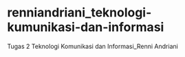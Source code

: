 # renniandriani_teknologi-kumunikasi-dan-informasi
Tugas 2 Teknologi Komunikasi dan Informasi_Renni Andriani
